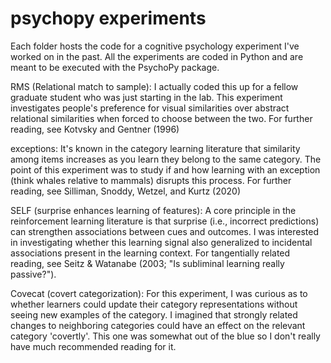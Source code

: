 # psychopy experiments

Each folder hosts the code for a cognitive psychology experiment I've worked on in the past. All the experiments are coded in Python and are meant to be executed with the PsychoPy package.

RMS (Relational match to sample): I actually coded this up for a fellow graduate student who was just starting in the lab. This experiment investigates people's preference for visual similarities over abstract relational similarities when forced to choose between the two. For further reading, see Kotvsky and Gentner (1996)

exceptions: It's known in the category learning literature that similarity among items increases as you learn they belong to the same category. The point of this experiment was to study if and how learning with an exception (think whales relative to mammals) disrupts this process. For further reading, see Silliman, Snoddy, Wetzel, and Kurtz (2020)

SELF (surprise enhances learning of features): A core principle in the reinforcement learning literature is that surprise (i.e., incorrect predictions) can strengthen associations between cues and outcomes. I was interested in investigating whether this learning signal also generalized to incidental associations present in the learning context. For tangentially related reading, see Seitz & Watanabe (2003; "Is subliminal learning really passive?").

Covecat (covert categorization): For this experiment, I was curious as to whether learners could update their category representations without seeing new examples of the category. I imagined that strongly related changes to neighboring categories could have an effect on the relevant category 'covertly'. This one was somewhat out of the blue so I don't really have much recommended reading for it.
